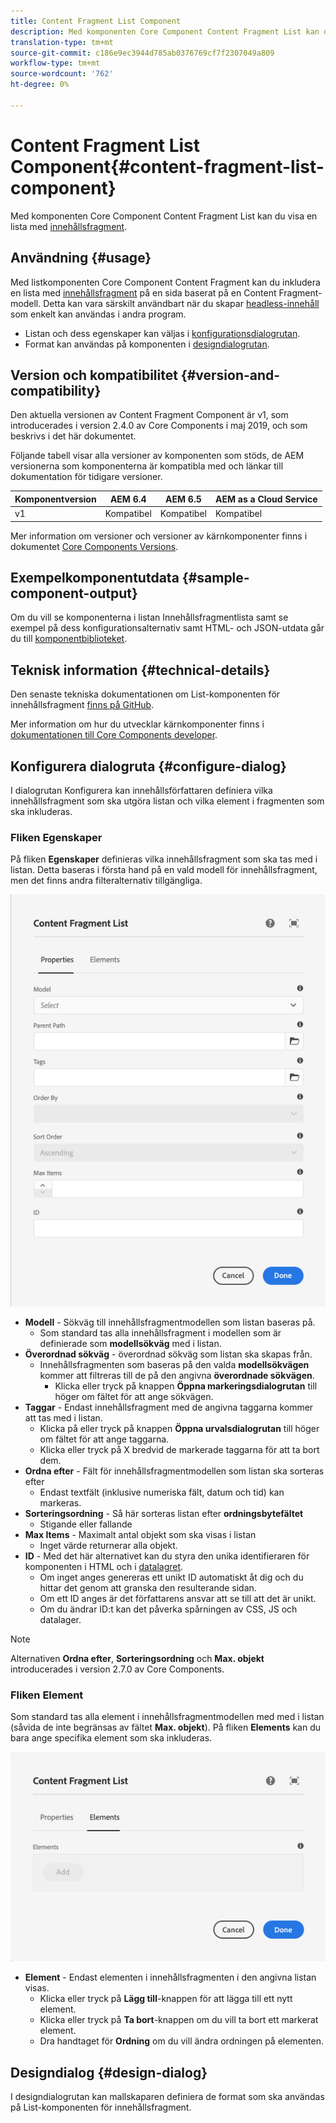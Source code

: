 ```yaml
---
title: Content Fragment List Component
description: Med komponenten Core Component Content Fragment List kan du visa en lista med innehållsfragment.
translation-type: tm+mt
source-git-commit: c186e9ec3944d785ab0376769cf7f2307049a809
workflow-type: tm+mt
source-wordcount: '762'
ht-degree: 0%

---
```



# Content Fragment List Component{#content-fragment-list-component}

Med komponenten Core Component Content Fragment List kan du visa en lista med [innehållsfragment](https://docs.adobe.com/content/help/en/experience-manager-cloud-service/assets/content-fragments/content-fragments.html).

## Användning {#usage}

Med listkomponenten Core Component Content Fragment kan du inkludera en lista med [innehållsfragment](https://docs.adobe.com/content/help/en/experience-manager-cloud-service/assets/content-fragments/content-fragments.html) på en sida baserat på en Content Fragment-modell. Detta kan vara särskilt användbart när du skapar [headless-innehåll](https://helpx.adobe.com/experience-manager/6-5/sites/developing/user-guide.html?topic=/experience-manager/6-5/sites/developing/morehelp/headless.ug.js) som enkelt kan användas i andra program.

* Listan och dess egenskaper kan väljas i [konfigurationsdialogrutan](#configure-dialog).
* Format kan användas på komponenten i [designdialogrutan](#design-dialog).

## Version och kompatibilitet {#version-and-compatibility}

Den aktuella versionen av Content Fragment Component är v1, som introducerades i version 2.4.0 av Core Components i maj 2019, och som beskrivs i det här dokumentet.

Följande tabell visar alla versioner av komponenten som stöds, de AEM versionerna som komponenterna är kompatibla med och länkar till dokumentation för tidigare versioner.

| Komponentversion | AEM 6.4 | AEM 6.5 | AEM as a Cloud Service |
|--- |--- |---|---|
| v1 | Kompatibel | Kompatibel | Kompatibel |

Mer information om versioner och versioner av kärnkomponenter finns i dokumentet [Core Components Versions](/help/versions.md).

## Exempelkomponentutdata {#sample-component-output}

Om du vill se komponenterna i listan Innehållsfragmentlista samt se exempel på dess konfigurationsalternativ samt HTML- och JSON-utdata går du till [komponentbiblioteket](https://adobe.com/go/aem_cmp_library_cflist).

## Teknisk information {#technical-details}

Den senaste tekniska dokumentationen om List-komponenten för innehållsfragment [finns på GitHub](https://adobe.com/go/aem_cmp_tech_cflist_v1).

Mer information om hur du utvecklar kärnkomponenter finns i [dokumentationen till Core Components developer](/help/developing/overview.md).

## Konfigurera dialogruta {#configure-dialog}

I dialogrutan Konfigurera kan innehållsförfattaren definiera vilka innehållsfragment som ska utgöra listan och vilka element i fragmenten som ska inkluderas.

### Fliken Egenskaper

På fliken **Egenskaper** definieras vilka innehållsfragment som ska tas med i listan. Detta baseras i första hand på en vald modell för innehållsfragment, men det finns andra filteralternativ tillgängliga.

![Fliken Egenskaper i redigeringsdialogrutan för komponenten Innehållsfragmentlista](/help/assets/content-fragment-list-properties.png)

* **Modell**  - Sökväg till innehållsfragmentmodellen som listan baseras på.
   * Som standard tas alla innehållsfragment i modellen som är definierade som **modellsökväg** med i listan.
* **Överordnad sökväg**  - överordnad sökväg som listan ska skapas från.
   * Innehållsfragmenten som baseras på den valda **modellsökvägen** kommer att filtreras till de på den angivna **överordnade sökvägen**.
      * Klicka eller tryck på knappen **Öppna markeringsdialogrutan** till höger om fältet för att ange sökvägen.
* **Taggar**  - Endast innehållsfragment med de angivna taggarna kommer att tas med i listan.
   * Klicka på eller tryck på knappen **Öppna urvalsdialogrutan** till höger om fältet för att ange taggarna.
   * Klicka eller tryck på X bredvid de markerade taggarna för att ta bort dem.
* **Ordna efter** - Fält för innehållsfragmentmodellen som listan ska sorteras efter
   * Endast textfält (inklusive numeriska fält, datum och tid) kan markeras.
* **Sorteringsordning**  - Så här sorteras listan efter  **ordningsbytefältet** 
   * Stigande eller fallande
* **Max Items**  - Maximalt antal objekt som ska visas i listan
   * Inget värde returnerar alla objekt.
* **ID**  - Med det här alternativet kan du styra den unika identifieraren för komponenten i HTML och i  [datalagret](/help/developing/data-layer/overview.md).
   * Om inget anges genereras ett unikt ID automatiskt åt dig och du hittar det genom att granska den resulterande sidan.
   * Om ett ID anges är det författarens ansvar att se till att det är unikt.
   * Om du ändrar ID:t kan det påverka spårningen av CSS, JS och datalager.

>[!NOTE]
>Alternativen **Ordna efter**, **Sorteringsordning** och **Max. objekt** introducerades i version 2.7.0 av Core Components.

### Fliken Element

Som standard tas alla element i innehållsfragmentmodellen med med i listan (såvida de inte begränsas av fältet **Max. objekt**). På fliken **Elements** kan du bara ange specifika element som ska inkluderas.

![Fliken Element i redigeringsdialogrutan för komponenten Innehållsfragmentlista](/help/assets/content-fragment-list-elements.png)

* **Element**  - Endast elementen i innehållsfragmenten i den angivna listan visas.
   * Klicka eller tryck på **Lägg till**-knappen för att lägga till ett nytt element.
   * Klicka eller tryck på **Ta bort**-knappen om du vill ta bort ett markerat element.
   * Dra handtaget för **Ordning** om du vill ändra ordningen på elementen.

## Designdialog {#design-dialog}

I designdialogrutan kan mallskaparen definiera de format som ska användas på List-komponenten för innehållsfragment.
